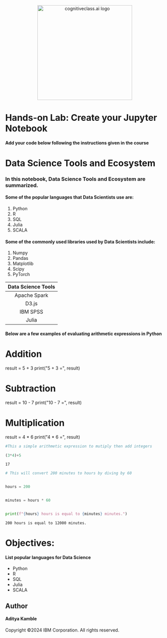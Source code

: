 <center>
    <img src="https://cf-courses-data.s3.us.cloud-object-storage.appdomain.cloud/IBMDeveloperSkillsNetwork-DS0105EN-SkillsNetwork/labs/Module2/images/SN_web_lightmode.png" width="300" alt="cognitiveclass.ai logo">
</center>


# Hands-on Lab: Create your Jupyter Notebook


#### Add your code below following the instructions given in the course


#  Data Science Tools and Ecosystem

### In this notebook, Data Science Tools and Ecosystem are summarized.

#### Some of the popular languages that Data Scientists use are:
1. Python
2. R
3. SQL
4. Julia 
5. SCALA

#### Some of the commonly used libraries used by Data Scientists include:
1. Numpy
2. Pandas
3. Matplotlib
4. Scipy
5. PyTorch

|Data Science Tools|
|:----------------:|
|Apache Spark|
|D3.js|
|IBM SPSS|
|Julia

#### Below are a few examples of evaluating arithmetic expressions in Python

# Addition
result = 5 + 3
print("5 + 3 =", result)

# Subtraction
result = 10 - 7
print("10 - 7 =", result)

# Multiplication
result = 4 * 6
print("4 * 6 =", result)


```python
#This a simple arithmetic expression to mutiply then add integers

(3*4)+5
```




    17




```python
# This will convert 200 minutes to hours by diving by 60


hours = 200


minutes = hours * 60


print(f"{hours} hours is equal to {minutes} minutes.")

```

    200 hours is equal to 12000 minutes.


# Objectives:
#### List popular languages for Data Science
* Python
* R
* SQL
* Julia 
* SCALA

## Author
#### Aditya Kamble

Copyright ©2024 IBM Corporation. All rights reserved.

